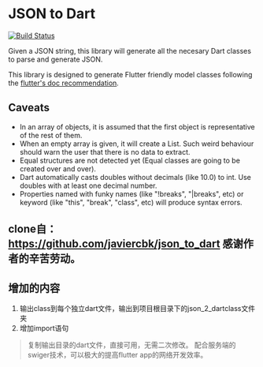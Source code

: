 # JSON to Dart

[![Build Status](https://travis-ci.org/javiercbk/json_to_dart.svg?branch=master)](https://travis-ci.org/javiercbk/json_to_dart)

Given a JSON string, this library will generate all the necesary Dart classes to parse and generate JSON.

This library is designed to generate Flutter friendly model classes following the [flutter's doc recommendation](https://flutter.io/json/#serializing-json-manually-using-dartconvert).
## Caveats 
- In an array of objects, it is assumed that the first object is representative of the rest of them.
- When an empty array is given, it will create a List<Null>. Such weird behaviour should warn the user that there is no data to extract.
- Equal structures are not detected yet (Equal classes are going to be created over and over).
- Dart automatically casts doubles without decimals (like 10.0) to int. Use doubles with at least one decimal number.
- Properties named with funky names (like "!breaks", "|breaks", etc) or keyword (like "this", "break", "class", etc) will produce syntax errors.

## clone自：https://github.com/javiercbk/json_to_dart 感谢作者的辛苦劳动。

## 增加的内容
1. 输出class到每个独立dart文件，输出到项目根目录下的json_2_dartclass文件夹
2. 增加import语句

> 复制输出目录的dart文件，直接可用，无需二次修改。
> 配合服务端的swiger技术，可以极大的提高flutter app的网络开发效率。

